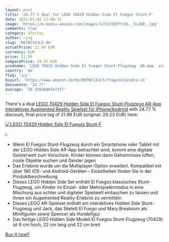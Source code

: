 ```yaml
---
layout: post
title: '24.77 % deal for LEGO 70429 Hidden Side El Fuegos Stunt-F'
date: 2021-01-02 21:08:31
image: 'https://m.media-amazon.com/images/I/5131927tibL._SL200_.jpg'
comments: true
category: ofertas
author: ring
slug: 'B07WC14JL5-de'
actualPrice: 21.99 EUR
currency: EUR
price: 21.99
comparePrice: 29.23 EUR
prodname: 'LEGO 70429 Hidden Side El Fuegos Stunt-Flugzeug  AR-App  interaktives Augmented Reality Spielset für iPhone/Android'
country: 'de'
flag: '🇩🇪'
buyurl: 'https://www.amazon.de/dp/B07WC14JL5/?tag=tolees0ca-21'
descuento: '24.77'
average: '20.3583606557377'
---
```


There's a deal [LEGO 70429 Hidden Side El Fuegos Stunt-Flugzeug  AR-App  interaktives Augmented Reality Spielset für iPhone/Android](https://www.amazon.de/dp/B07WC14JL5/?tag=tolees0ca-21)  with  24.77 % discount, final price tag of  21.99 EUR (original: 29.23 EUR) here:

[![LEGO 70429 Hidden Side El Fuegos Stunt-F](https://m.media-amazon.com/images/I/5131927tibL._SL200_.jpg)](https://www.amazon.de/dp/B07WC14JL5/?tag=tolees0ca-21)

ℹ️:

- Wenn El Fuegos Stunt-Flugzeug durch ein Smartphone oder Tablet mit der LEGO Hidden Side AR-App betrachtet wird, kommt eine digitale Geisterwelt zum Vorschein. Kinder können dann Geheimnisse lüften, coole Objekte suchen und Geister jagen
- Das Erlebnis wurde um die Multiplayer-Option erweitert. Kompatibel mit über 180 iOS- und Android-Geräten – Einzelheiten finden Sie in der Produktbeschreibung
- Dieses LEGO Hidden Side Set enthält El Fuegos klassisches Stunt-Flugzeug, um Kinder im Einzel- oder Mehrspielermodus in eine Mischung aus echter und digitaler Spielwelt eintauchen zu lassen und ihnen ein Augemented Reality-Erlebnis zu vermitteln
- Dieses LEGO AR-Spielset enthält ein interaktives Hidden Side Stunt-Flugzeug und Jack, das Skelett El Fuego und Mary Breaksom als Minifiguren sowie Spencer als Hundefigur
- Das fertige LEGO Hidden Side Modell El Fuegos Stunt-Flugzeug (70429) ist 8 cm hoch, 22 cm lang und 22 cm breit

[Buy it now!!](https://www.amazon.de/dp/B07WC14JL5/?tag=tolees0ca-21)
